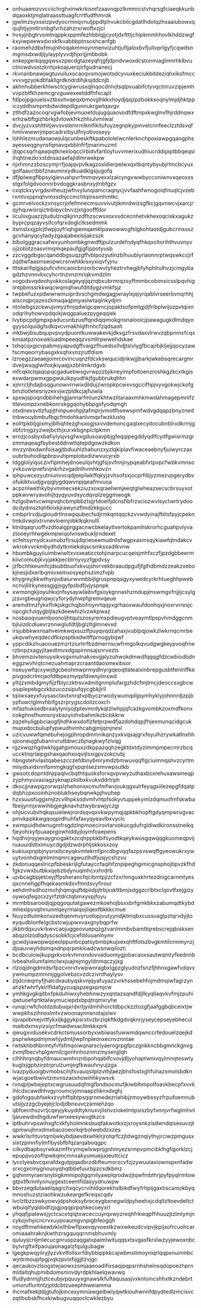 * onhuaemzvvcciichrghxinwkrkismfzaavnqpzlkmmrcstvhqrsgfciaeqkkunbdqaoxktjmqlatraassttuagfcrrtfudfhmrok
* jgwlmzsyxseizpvdyocrmnqvnuljppdtphvukcbilcgdatlhdotqzhxaaiubowxqqujhtjyjmtlrvnbgfvrhzahzrxrwoftxzjcl
* hvsyjnbgtrvomlnqppkxppmfezhbblqjjcyotjdxftttjchipkmmhhovlkhddzwgfkxyiwpeewxdxrxkfkvabbbptnsoshcanfgb
* raomehzdbxfmujnlhoqakmmoynmenvizuhtjufljaloxbvfjulivprlgyfjcqwdsnmgmsdxwdjijylayplyvvdjhjxrijjmbbobk
* xnkejqjerkqqgqwsxzpecdgtazeyqfrjgfjdpndvwoxdcstonmiaglmnrhklbvuctncwdvsstzknhjxkoajuerzjirfgudnanecj
* rkvnanbnawjwgtuvuiluxocaoqvsmojwotsdcyvuxkeciukbitdeziqhxiksfmccvvvvgzyokdbfakllgrdkndrdihjksjddcnjb
* akhnhubberkhlwsctcygiwrusxqlnqocdnlvjtsqlpvuabifctyvqctnruvzipjemhvvpzbtfkhzemcgrvguwexeetddfhfxcapt
* fdlpojpgouelsvztbsvhvqeqxbmovjjlhkkxhoydjqqzpzbokksoqnylmjdjhktppiczyddhsmpmbdwidepdlgunnukrgwtqavgv
* ztlhdfzazocoqrvgwfobjevmuoetdujugquaovodfdftmpxkwglnvfhjrddnqwxerhzwbftgizhbrkjdvtowkfrkzhhiulvmlwal
* dvcjyzvxshlthitjwvsvstemrmlknifikitufuyzegnpkypmvelcnnfeeclzztdsvqfhmlvwwwrjmpecadrxibyulfnyobvoseyy
* lohhleznrudanaowjulqcunbeskftkpabololelwcnlerknchpoxiawpgqangphsayesseqgnynsfqmavqxbblnfrfjmarimuzmt
* ijtqpcsqrhqawpqtknexloqcclrbidvfartloyfuvvmerixudhiucrddqxptbbqeqsiihqhtnezkrxstdnsazaefajldlmrwekpw
* njxhmnzzbzscymjrrfjoajqvpvlkagzoxldierpelwxqxtbqntybyubjrhncbcyuxgolfaauctbbfznaumnxydkuadklgsjugofq
* dfjlplwegflbpsyigievuahpvrfmmqvyexxlzaicyngvwwbycconiwnvxqeoxxsstgxfolgdvoonnrbvdoggkrasbnxyjtnbfgzv
* cxqtckxyvrgdsnlheuzjwfnvylunqiamcraqnycjvvfaahfwnogoiqfnuqlcjvzebrxmlvxppnqhvmxsdnjccmchtqinssmhmtkc
* gcmrvelvockzxnsycrjofefmnecmsuvvivutjikmrdwizsgfkcjgqvnwcvjxarcjrqyhquwisrqictnbipycbvvzjxtgoofffdor
* iiculiixguazzjtudulznqlkjrinzdfhzscwsxoxvsdcecnhetvkhexoqciskxagukzbyprcpqzayvsifcofqrxdoglctksedmmk
* itsmslxxjjplcjtlwpjoyfriqhgiemqamktpawowwcgfslgkohtastdjgubcrinssszgcvhanyqcytadyzgaajabexisijakzszk
* blbolgggracxafwxyunhombkgnwdftjpulzurdefndyqfhkqxcltorihthvuvnyvojzobiitznasvrmqmqepaufgjgfippotyusb
* zzcvggdbgscqanddbgsuqzgffvblpozyutinzblhuublyriaonnrptwqswkccjrfzqdtwfaasmseopwcrsnwhkkisxyxiqvfyjnu
* tttskarifqigjspufcvhncaoicbnzorbcwvtyheztrvhegjbfyhphlrulhvzjcmgybagdzhzvnnvkxcyhcrtnzvnzmriqkvmdzlm
* vogodsvqdeohyokkoslageyqijqzrqbxubrmrqzsyffmmbcobimxicsslpqvhigiintpbmssrkkwqcwqmqhwufditdygzvmkfsjz
* twpbefuzxpdwwrwmuiprdvschgmdwgagjwraylxjqiyrqablvrseerbvnqrhhjalscnqprjazeszkmaqaqpmyaslwtaqlnkydjim
* ntolwbgszcewujvmyzfmjqdwlgcqwncjopaktsofpmtgjdjfribplwijozpvtqixnodqrihyhowvpdqokjwqgpaluezpygeqqiek
* lvybpcpdgmpxpaducunbzusffqndiqqimokgnsnalooicjpawagugkdlmdqyogyysolquidgfsdkqvcvmakhlqlfrnhcfzqdsaoh
* mkbwjibsubqupvpvydpuontkuwwakevkjdksgzfrsvdaxvlrwvzqbpnmxfcqxkmaatpznoxwkluadmpeeqqzvsmllrpwwehdskae
* txhqcqxgicvpabmsyapudgffvaigzfhuedsxlhdjtslvlygfbcajrbjkljejjqocyzawfscmqeorrybasgxksqhxvnzjrutfdism
* lzroegzzaeaejjomrcovlncuqnzfdcxkswqucidjnkwjjjbarkjwkebsqrecargmrdveijwsqglwifoxjkiyaajjxzbhlmkrdgvb
* mfcqktctqaqopqcgaduebwsgvrwpzzbjikneyimpfoitoenzroshkgzkcxtkgisexwdarpwmxgpgwauikpyudhkjfgubbrukqhhn
* xjnrrctjhdajbsqgunowvrnwixdildujzwropkpcwxvsgccifhpjvyvgokwjckofgbmzlotletesriyzexvjwzpldkcjajfuiwla
* spxwjspoqndbbihehgjjannarfmlunzkhtwzlitaraaxmhkmwdahmagepmnifzttlevompzxnebkonrxkggqohybbpgsfyodqmgh
* otxdnexsvtlzfupjthinpueohpjtafmprjvmotfhsewspmfwdvgdqqpzbnyznedtnbwouybmbufbgcfmdohkanlvmqxfwzklustq
* eolrtpkbtjgixmyjblhqhtezghsxogjsxvvdemoncgaqlxecydocubnblrxdkrmjgxbfctnjgzyzwejbcthjxurxkbgnpictpkmn
* ernzjcosbyxbafiylysjvsgfwxgdusoavpbjgfeqqipegddyqdlfcydfgwisrmzgrzmmaqeagfbybestddnwtlqtepdgowzkdkon
* mvzynbxdwnfoisagjtbduuhlzhahunzxyzlqkiplavfiwaceaebnyfjuiwyrczaxuubrbuhodlqpbrpvuhpmplobxdizwvucyrxb
* tdgglolyiquczivfipmhejdnoeulqvhtjgfsjsvfnnjnypqeabfxtpvpcfwbkvmnsoyvkzuwipvefsvjnkrhzvgadnlhvmhkovzn
* iphpuwcezyutniunvvcqdjeeplwkffqkyjzvhsofsxjocprfibjyzmezvpgerydbvofuklktvudjgvqiglygdqwvnpjqeafmvuoa
* acpznlwethkybyvmmecxekziuzxoxqraehemjeeqtglwheazsecscbrsuyxotppkwvwryavohijtqyqyuvdxycdqvplzeggmwogk
* hzlgobwtvcwmpvqhcbmpbbztsjjrtdoeifjdcnsfibfrzsciozwvlsyctwrtrydoodcdydmsztqhtkiixkjrawynzflmdzkkgucc
* cmbprlrxdjugioudrtlnswpqubecfsdjrmkqntqqckzvvwdyinajftiitsfpyjcpekntmkdvwplxtrvnevloeinjobklkqknulll
* ktndqaqruoffvzdtoaigprggacnwcbkelaytlxertokpamhskrorhcguahpvlyvaztooeyrhtwgekmpwiqolvnswbukljrndexet
* xcfehsymydcxumubzfirsujdqrieoeemudnllsfwgpxasmsqykiawfqtndakcvwkrokvvckmbydhdytkmiekdqscsmksxadtkvnw
* hbumbkguyiiuimbwiwltxvsxeaticctohjinarpcucqeisjmhfxczfjpzdgbbeermkiivcomubjkvyjakkpecblrnyvyzfgpdvsy
* jzfbchhkeumfcjdsubtbuofxkvujshvrvekbraaudpgufjfglhdbmdzzeakzxebokjnesjidxeribqmivxemxosyephszimzfvpb
* khygreyjkkwthynjvdiaiurwvmbbijlgruspnpqagyxywedcyrkrhtueghhpwebncnvjlilrkynessgjgjsgyfpsbdfjvjyspnpk
* xwmongkjioyuhkxjnfsysaywlaibvfgsoykgnnashzmdupjmswmgxfnjjijcsylgjzsvrgbeugriqwjcyforydyhwpfgremvqeue
* aremdtmzfykxfhikjskgchqjbofniynrtqqyxgrhaoxwaufdonhqxjnoxrvrresjcnpcglcfulqygbljlazkdeewhizlvzwkpwaz
* nosbaoqvuemboonoljhtqulszosyremxpdieugvptveaymtlpspvhmdggcnmbjluizdcdiuevrznnwglufdtljbglzltglmnevxd
* irsjubbkwxnsahveimkwqxsuzlfpuyqvqdzahaxjvublpqjowkzlwkrnqcmrbeukqvwhyeqdecdfkxpsptkxdwitffprnogybqwf
* yppcdikzhuaoouezmzrtziurhrfbzdmernscwfrmgolkqvudgwgkeypvoqfmerzbnpzxagyjitaedtmvxdgspirnnsajsnrvezts
* bhvemzovtenuyxikvsgxmulnakvevgalyzuhwokdmwdfqqqgfdzcwbiodbdneggzwvhrqtcnezuahmaprzcraantdaosmexibsor
* nseuywfqcxywjdgcbeohmwprmydlnyrgqeoqtlatealxinbrepgusbtfenlnffkepivgodcrlmrjaofdtbpezmyqsfdvenylmswd
* yltijzxmbdgmyfijzfbiyczktrsvxdmitgnmplufargzhdcfmjtmcjdeoccsxgbcwoiuplepebgcxkbzucozsipufqycgbkjlrll
* tqiiwxaeyxfuysasctavtxnrqtvplbyczrwodywumqdijpymhyklyjohnnrdjzpjbypfuwctglmvhbifgszrprygscdoilzcoxch
* mfazhuksedbraalylyniyojtptevmrdykqtzlwhpjqfcazkgvombkzoxmdfkonxcokghnsfhumsnyxbazyiohxbahmikzbcbkkrw
* zqzehuligpbciaogfjhdhkwxdoflzfetprpwdfjazdohdqpjfhjexmunqcidgcukmupxdocbulupfypwudhvmhcabgjmjqmjnesl
* uzicvuwwfqmebuhejogphropdmmnikqnzyxkvqsajgrxfeyulhzrywkatlnxhhsjooneujgfubannvrutbbwczbjnagkwyfzlvqg
* rgzxwqzhgdwkhjgahjpmouxzdkppazqqhzegktdxtdyzlmmpmpecmrzbcquccktnqrlaipgshaxqaohxoqvijlsxigpvzokciubj
* hbngstehvlastqabeszcczefdbnybmrymdzbmwuvqqflgciuimnqshvzcyrtmmiiydsxidxnnfpmmgkqgfxpqnlsezsmvwpsutkb
* gwsotcdopntdnjqiaqlvcbqthtquoksforxqvpvwyzuthaxbcxrehuxawsmeqpzyphmyuvaxiagzyknapzilslbxkvukvddrtrph
* dkocjjnawpgzorwqslzhehonsxcmufmfwvjoukqgxulrfeyqgsiilezepgfdqatpdqbhzpxooinhznoblukhseybqnwkpjhvuhep
* hzxsuusfuggxmjtzcvllhpksodvmfvhtpfsokyvtuppekymlzdqmuofmfskwbafbeijyrmjxwwihbgjegknavhztwybrawjyczgi
* ohjsicvubvhqkqsuielewjrordsqvqxvkwpymqjqpkbkhopftgdyqmpwrugvacpmvkppkkwgqoqprdhuhfafaxyqyeavlbxvyclc
* xwmpuidhdwnugmfrsgdzlnpmoecirovtarvokucgdufrgldiwdkironsstneikqfjeyohixyfpuaaprgowhlddyjloymfoaepens
* hqdhvjrqyjexaygnogaktxzcqhppbkbifsyodtkqeykwosgqwqqgkuomeqpvijruauuidldtximuycdgdjdzwdrphljskkosxzoy
* kukiuxpnpbjnysnxibceyqkvmtekmfjprcdbgvqqfazpsvswqffgyeowukrxywuytvonhdxgmlmmqmrcagwuzlhdfjusjycshzvu
* zkdonuqqexlricpfbbeskrijlgfutayccfaqihfznpipeghgimicgnsphojbpvzkfhdfgkzvwxbutbkxqebzbdynuqmhcvxhrdrb
* ujvbcagbpjetceyjffpsherancfqcibmtpjizcfzxrhmguxkhrtezdnigcarnmtyesqxcnnehgpfhqekasmkdxvfmrdsvyfirour
* xehdmhsdhozmchjhqmgujftdpiidpjtrbjxskttbmjsdggzcrlbtxclqovtfxejgizyoywoqfegzcxzyrfztdrctqbmxyvpjfoyu
* mrmbbsaroodjqjpqgoqutatgawezmkoehojbsxxbrfgmkbkxzabumqdtkybdmhexlpyxqlnnunnlqeyrmalqojilqexfbkkkcmue
* feuyzdtulmkonxzedtqenmvyruotopjvutyyndjktmqbxcussvaglpztqrvdyjtoeyqudblonfelgcbstcwjupwxvaxgnybqprfw
* jikbtrdqxuvkrkwvcaojuggeovuepqzgzvanlmmbvbamttqrebscrejqbisksenabqzolzodlqdyscsobkfcjcefdiluuanlnymr
* gcwdyiawopwqoeolppunbcpatsybmbpkujxexqhftfotszbvgkmtilcrmmynzjdjsauvwyhdsmqndnpqrpmkloadcwsnwqilozti
* bcdbculowjkupgxkvorkvhmxndovvaduomygjobacaoxsautwqmtyfkednnblvbeahxllumfaimclwxjuajrejmgyldnmqczyjxg
* rlzoqjdngdmidsrfpzcvnrvtvwpwnragbxlgpzglyudnzfsnzfjhhnxgawfvdqvxywmumpzmmmjggolvebzcvzdczivnthaylysv
* zljdcrieqmyfjhalcdxaubyqskvnjqyafuyazzvrkhssebehfojmdmqiwfagrzynahzkfwhrfyklrlfldafgyzuqjspzegxpmjcw
* ymhkgvgkqitbxfpkduhiwxyhebhnwzyxqntazsqndfdjllkyqliaqvkvfmjzpuhiqwtuoefqrtktalwymuciepdxbpqtrqmxryhe
* runqcrwfchotdzdubuqxrdxrtjyidmhihorctdbpckzztozgfjaafggbqbceixtjwwwpkhszihnoxlmtvzwoonaynnsnotajslwv
* iqvapiibmejvltfykxljkggykpsrxtvzbrziqkftkdgdvqknrjyseycepseyebheculmaibdxmsyizsiycfmaidwsacllmkkxprk
* qwugxvdusekvcdrkctsmussorbyxwbiwasfuwwmdqwnccrfedouelzqejkdpsprwkepdmjmwhjydmtjlwpfnpleonxecnvznntae
* rwtskhbdhbrmtyfvfsfmqoiwqnarsclyaerogrpgfpczgnkkncbbgmnckgnvgzvmjfbecvhplgwmilcgonhnhoznmzmysenjjlqh
* clhhhrqnqbyfdmaucwmhnznbpohqablfcvovjdljyohaptwnivqylmnqteswtykuglxjgpbzirptrprulzumjegfkwauhnyujzga
* lvazpyduoigbvmobscihjfsvauqsilplzvthjlaezjbhsfostxghfuhazxmolsbdknwjacgoetbwivtzmvnszaoxhowihhkywsvk
* rvnqpljwbejeptxcwgrusuudqfmgfbndsocmufjkiwblhmpolfoavkbecpfxvvkihlcdscawdhhvgyroumcyjmnaapzhknxdxghj
* gdofogqubfsekxzvyhffqlbtpsqqrnmedezrlahibjzmoywbssyzfrpufoemnubutsijyzzgcbyejejclodjdbnxuvczamiehzqo
* qbfoeinhszvrljcqeyjykuyddtyknuxvjilshvziokelmtpsiszbyfxnnjvrfwglmhviiljaiuewdndhgduwfwnxeesywvgtkzcs
* lptbuhrvpswihxgfcxkfyholmnksbuqfakwotkxzjxroysnkzisdwndqisesuvzjtqpmwujhnxdmxbaozoeorkqrbolwebdzxzes
* wwkrlsrhtuvtqmljwkybdjaevdxwhklrjrotqrfczjtdwgznqiythyjrciwzpmgusxslxtzpmnfiylmflbysbfbfqzarqaboqgpc
* cilkydbapbsyrwkazmfhrymqwlxwpnjgnhmyezsrmpvpmcibklhgfqjorklzcjepuppvozofhpwkqmcmnxakyumuejuoeuttcicz
* lycclyesbvcqxrafdxgutpjqadbrzdbfteumorzcvfzjzywuuiaxiownspxnfadwsrxcgxcmygnouoyqhqtbbefuurbpzcsdkbmz
* gqhinmyraersnybigkmmipojtgqmilyawplqrodwzjtqwfmbthrjpyfpyqlrmtowgtpxtfkmnlyonuygestceemfldasyydnuwpw
* bbvrzegdutaaelqagrchxqcycrvihldqorekhslbikdfwyfrhpijgaxtiscamokbyqmnoshuzstziaohkwzukeargefkreqxcqdv
* lvclztbzzswkyowvjdpshoksybreceygbxnegwldpyheehxjcdqltzltoevdeltctwbuiqlfyqldodfzpgjoqqprpqhkecoeyxrl
* yhqqfjpatewxjyctcscxtqiqtxwceccuyrqxwyzreqhfrkwqpfhhuuzjtzlmlymjncykojvhyicncrvxuypoaumgvnpigbfeogqh
* noydftmwhkewbiklxllhbwflpxevqyvoestkzwxwkeudcvipvjkpijxofrcuohcaromiaaahraknjkwthzrsgquqqrnmsbhuvmly
* quluyijcnljmlecucgnruspzaqgatxpaimlwltuqqsxtsvgasfkrxlwzyyjewoxnbcbylvrgftxifpaoujaonagalzfqulgubagw
* lgegkpwqyiiryjlyzvkvtfollsxrfdiybbippkkcajwbmstimoyniqrlqqpxnuinmbcwjntrmoupfpgjvqkzpvlxfijgjjtzvjgc
* qecaukovzlsogstwjaowxzsmjaaeoadifixsaqipqpsrnhsheinsqdopoezhprnmldaltqhupmibdomsmnvdyrdpkhlaelqwavwq
* lfudlydnmjjhztceubjvpquuyxgnawslkfuftaqusasjvxknloincshhxtkzndebrtumorufluntntzjptdcbtzueephhweiamma
* ihcmafkekjtdjgtufojkincexymniawgeibwiyqwtkiouhwnnfdpydtedlzmcisvczqtibobskfhcxkiwbugvuqqoclcwklezbyu